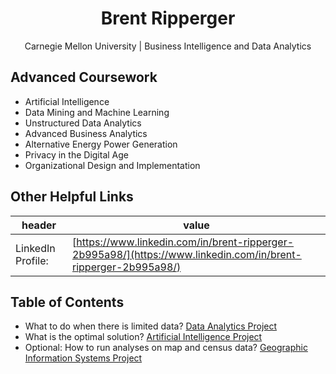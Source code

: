 <h1 align="center">Brent Ripperger</h1>
<p align="center">Carnegie Mellon University | Business Intelligence and Data Analytics</p>


## Advanced Coursework

- Artificial Intelligence
- Data Mining and Machine Learning
- Unstructured Data Analytics
- Advanced Business Analytics	
- Alternative Energy Power Generation
- Privacy in the Digital Age
- Organizational Design and Implementation


## Other Helpful Links

|header             |value                                                |
|-------------------|-----------------------------------------------------|
|LinkedIn Profile:  |[https://www.linkedin.com/in/brent-ripperger-2b995a98/](https://www.linkedin.com/in/brent-ripperger-2b995a98/)|


## Table of Contents

- What to do when there is limited data? [Data Analytics Project](https://bmripper.github.io/aba_project.html)
- What is the optimal solution? [Artificial Intelligence Project](https://bmripper.github.io/ai_project.html)
- Optional: How to run analyses on map and census data? [Geographic Information Systems Project](https://bmripper.github.io/gis_project.html)
